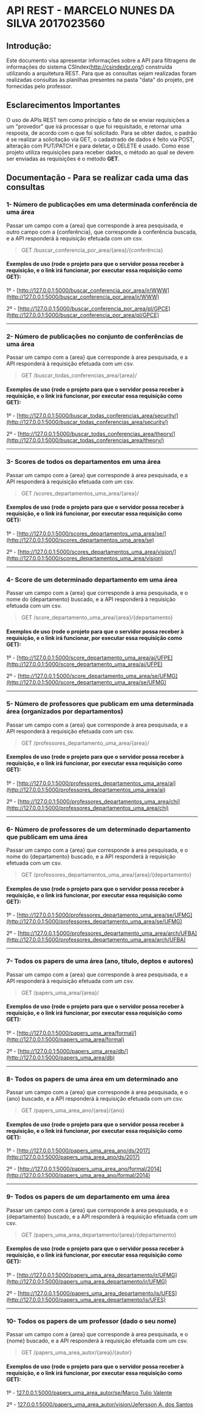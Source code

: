 # API REST - MARCELO NUNES DA SILVA 2017023560


## Introdução: 

 Este documento visa apresentar informações sobre a API para filtragens de informações do sistema CSIndex(http://csindexbr.org/) construída utilizando a arquitetura REST. 
 Para que as consultas sejam realizadas foram realizadas consultas às planilhas presentes na pasta "data" do projeto, pré fornecidas pelo professor.

## Esclarecimentos Importantes

 O uso de APIs REST tem como princípio o fato de se enviar requisições a um "provedor" que irá processar o que foi requisitado, e retornar uma resposta, de acordo com o que foi solicitado. Para se obter dados, o padrão é se realizar a solicitação via GET, o cadastrado de dados é feito via POST, alteração com PUT/PATCH e para deletar, o DELETE é usado.
 Como esse projeto utiliza requisições para receber dados, o método ao qual se devem ser enviadas as requisições é o método **GET**.


## Documentação - Para se realizar cada uma das consultas

### 1- Número de publicações em uma determinada conferência de uma área 
  Passar um campo com a {area} que corresponde à area pesquisada, e outro campo com a {conferência}, que corresponde à conferência buscada, e a API responderá à requisição efetuada com um csv.
  
  > GET /buscar_conferencia_por_area/{area}/{conferência}
  
#### Exemplos de uso (rode o projeto para que o servidor possa receber à requisição, e o link irá funcionar, por executar essa requisição como GET):

  1º - [http://127.0.0.1:5000/buscar_conferencia_por_area/ir/WWW](http://127.0.0.1:5000/buscar_conferencia_por_area/ir/WWW)
  
  2º - [http://127.0.0.1:5000/buscar_conferencia_por_area/pl/GPCE](http://127.0.0.1:5000/buscar_conferencia_por_area/pl/GPCE)
<hr>



 ### 2- Número de publicações no conjunto de conferências de uma área 
  Passar um campo com a {area} que corresponde à area pesquisada, e a API responderá à requisição efetuada com um csv.
  
  > GET /buscar_todas_conferencias_area/{area}/
  
#### Exemplos de uso (rode o projeto para que o servidor possa receber à requisição, e o link irá funcionar, por executar essa requisição como GET):

  1º - [http://127.0.0.1:5000/buscar_todas_conferencias_area/security/](http://127.0.0.1:5000/buscar_todas_conferencias_area/security/)
  
  2º - [http://127.0.0.1:5000/buscar_todas_conferencias_area/theory/](http://127.0.0.1:5000/buscar_todas_conferencias_area/theory/)
  
  <hr>
  
  
  ### 3- Scores de todos os departamentos em uma área
   Passar um campo com a {area} que corresponde à area pesquisada, e a API responderá à requisição efetuada com um csv.
  
  > GET /scores_departamentos_uma_area/{area}/
  
#### Exemplos de uso (rode o projeto para que o servidor possa receber à requisição, e o link irá funcionar, por executar essa requisição como GET):

  1º - [http://127.0.0.1:5000/scores_departamentos_uma_area/se/](http://127.0.0.1:5000/scores_departamentos_uma_area/se)
  
  2º - [http://127.0.0.1:5000/scores_departamentos_uma_area/vision/](http://127.0.0.1:5000/scores_departamentos_uma_area/vision)
  
  <hr>
  
  
  
  ### 4- Score de um determinado departamento em uma área
   Passar um campo com a {area} que corresponde à area pesquisada, e o nome do {departamento} buscado, e a API responderá à requisição efetuada com um csv.
  
  > GET /score_departamento_uma_area/{area}/{departamento}
  
#### Exemplos de uso (rode o projeto para que o servidor possa receber à requisição, e o link irá funcionar, por executar essa requisição como GET):

  1º - [http://127.0.0.1:5000/score_departamento_uma_area/ai/UFPE](http://127.0.0.1:5000/score_departamento_uma_area/ai/UFPE)
  
  2º - [http://127.0.0.1:5000/score_departamento_uma_area/se/UFMG](http://127.0.0.1:5000/score_departamento_uma_area/se/UFMG)
  
  <hr>
  
 
   ### 5- Número de professores que publicam em uma determinada área (organizados por departamentos)
   Passar um campo com a {area} que corresponde à area pesquisada, e a API responderá à requisição efetuada com um csv.
  
  > GET /professores_departamento_uma_area/{area}/
  
#### Exemplos de uso (rode o projeto para que o servidor possa receber à requisição, e o link irá funcionar, por executar essa requisição como GET):

  1º - [http://127.0.0.1:5000/professores_departamentos_uma_area/ai](http://127.0.0.1:5000/professores_departamentos_uma_area/ai)
  
  2º - [http://127.0.0.1:5000/professores_departamentos_uma_area/chi](http://127.0.0.1:5000/professores_departamentos_uma_area/chi)
  
  <hr>
  
  
   ### 6- Número de professores de um determinado departamento que publicam em uma área
   Passar um campo com a {area} que corresponde à area pesquisada, e o nome do {departamento} buscado, e a API responderá à requisição efetuada com um csv.
  
  > GET /professores_departamentos_uma_area/{area}/{departamento}
  
#### Exemplos de uso (rode o projeto para que o servidor possa receber à requisição, e o link irá funcionar, por executar essa requisição como GET):

  1º - [http://127.0.0.1:5000/professores_departamento_uma_area/se/UFMG](http://127.0.0.1:5000/professores_departamento_uma_area/se/UFMG)
  
  2º - [http://127.0.0.1:5000/professores_departamento_uma_area/arch/UFBA](http://127.0.0.1:5000/professores_departamento_uma_area/arch/UFBA)
  
  <hr>
  
  
   ### 7- Todos os papers de uma área (ano, título, deptos e autores)
   Passar um campo com a {area} que corresponde à area pesquisada, e a API responderá à requisição efetuada com um csv.
  
  > GET /papers_uma_area/{area}/
  
#### Exemplos de uso (rode o projeto para que o servidor possa receber à requisição, e o link irá funcionar, por executar essa requisição como GET):

  1º - [http://127.0.0.1:5000/papers_uma_area/formal/](http://127.0.0.1:5000/papers_uma_area/formal)
  
  2º - [http://127.0.0.1:5000/papers_uma_area/db/](http://127.0.0.1:5000/papers_uma_area/db)
  
  <hr>
  
  
   ### 8- Todos os papers de uma área em um determinado ano
   Passar um campo com a {area} que corresponde à area pesquisada, e o {ano} buscado, e a API responderá à requisição efetuada com um csv.
  
  > GET /papers_uma_area_ano/{area}/{ano}
  
#### Exemplos de uso (rode o projeto para que o servidor possa receber à requisição, e o link irá funcionar, por executar essa requisição como GET):

  1º - [http://127.0.0.1:5000/papers_uma_area_ano/ds/2017](http://127.0.0.1:5000/papers_uma_area_ano/ds/2017)
  
  2º - [http://127.0.0.1:5000/papers_uma_area_ano/formal/2014](http://127.0.0.1:5000/papers_uma_area_ano/formal/2014)
  
  <hr>
  
   
   ### 9- Todos os papers de um departamento em uma área
   Passar um campo com a {area} que corresponde à area pesquisada, e o {departamento} buscado, e a API responderá à requisição efetuada com um csv.
  
  > GET /papers_uma_area_departamento/{area}/{departamento}
  
#### Exemplos de uso (rode o projeto para que o servidor possa receber à requisição, e o link irá funcionar, por executar essa requisição como GET):

  1º - [http://127.0.0.1:5000/papers_uma_area_departamento/ir/UFMG](http://127.0.0.1:5000/papers_uma_area_departamento/ir/UFMG)
  
  2º - [http://127.0.0.1:5000/papers_uma_area_departamento/is/UFES](http://127.0.0.1:5000/papers_uma_area_departamento/is/UFES)
  
  <hr>
  

    
   ### 10- Todos os papers de um professor (dado o seu nome)
   Passar um campo com a {area} que corresponde à area pesquisada, e o {nome} buscado, e a API responderá à requisição efetuada com um csv.
  
  > GET /papers_uma_area_autor/{area}/{autor}
  
#### Exemplos de uso (rode o projeto para que o servidor possa receber à requisição, e o link irá funcionar, por executar essa requisição como GET):

  1º - [127.0.0.1:5000/papers_uma_area_autor/se/Marco Tulio Valente](http://127.0.0.1:5000/papers_uma_area_autor/se/Marco%20Tulio%20Valente)
  
  2º - [127.0.0.1:5000/papers_uma_area_autor/vision/Jefersson A. dos Santos](http://127.0.0.1:5000/papers_uma_area_autor/vision/Jefersson%20A.%20dos%20Santos)
  
  
